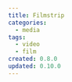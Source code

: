 ```yaml
---
title: Filmstrip
categories:
  - media
tags:
  - video
  - film
created: 0.8.0
updated: 0.10.0
---
```

